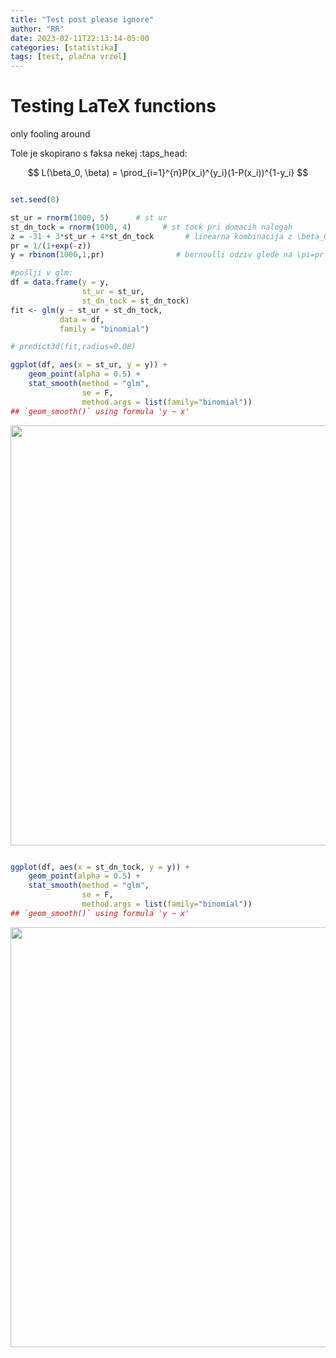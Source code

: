 ```yaml
---
title: "Test post please ignore"
author: "RR"
date: 2023-02-11T22:13:14-05:00
categories: [statistika]
tags: [test, plačna vrzel]
---
```




# Testing LaTeX functions

only fooling around

Tole je skopirano s faksa nekej :taps_head:

$$
L(\beta_0, \beta) = \prod_{i=1}^{n}P(x_i)^{y_i}(1-P(x_i))^{1-y_i}
$$


```r

set.seed(8)

st_ur = rnorm(1000, 5)      # st ur
st_dn_tock = rnorm(1000, 4)       # st tock pri domacih nalogah
z = -31 + 3*st_ur + 4*st_dn_tock       # linearna kombinacija z \beta_0
pr = 1/(1+exp(-z))  
y = rbinom(1000,1,pr)                # bernoulli odziv glede na \pi=pr

#pošlji v glm:
df = data.frame(y = y, 
                st_ur = st_ur, 
                st_dn_tock = st_dn_tock)
fit <- glm(y ~ st_ur + st_dn_tock,
           data = df,
           family = "binomial")

# predict3d(fit,radius=0.08)

ggplot(df, aes(x = st_ur, y = y)) +
    geom_point(alpha = 0.5) +
    stat_smooth(method = "glm", 
                se = F, 
                method.args = list(family="binomial"))
## `geom_smooth()` using formula 'y ~ x'
```

<img src="{{< blogdown/postref >}}index_files/figure-html/unnamed-chunk-1-1.png" width="672" style="display: block; margin: auto;" />

```r

ggplot(df, aes(x = st_dn_tock, y = y)) +
    geom_point(alpha = 0.5) +
    stat_smooth(method = "glm", 
                se = F, 
                method.args = list(family="binomial"))
## `geom_smooth()` using formula 'y ~ x'
```

<img src="{{< blogdown/postref >}}index_files/figure-html/unnamed-chunk-1-2.png" width="672" style="display: block; margin: auto;" />
